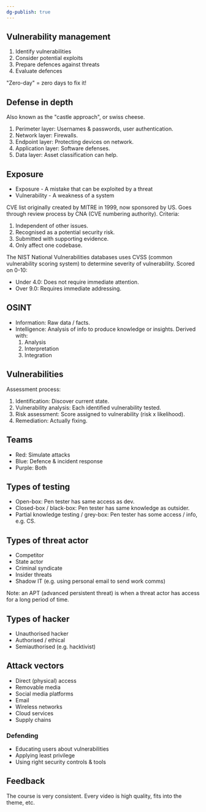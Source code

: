 ```yaml
---
dg-publish: true
---
```

## Vulnerability management

1. Identify vulnerabilities
2. Consider potential exploits
3. Prepare defences against threats
4. Evaluate defences

"Zero-day" = zero days to fix it!

## Defense in depth

Also known as the "castle approach", or swiss cheese.

1. Perimeter layer: Usernames & passwords, user authentication.
2. Network layer: Firewalls.
3. Endpoint layer: Protecting devices on network.
4. Application layer: Software defenses.
5. Data layer: Asset classification can help.

## Exposure

- Exposure - A mistake that can be exploited by a threat
- Vulnerability - A weakness of a system

CVE list originally created by MITRE in 1999, now sponsored by US. Goes through review process by CNA (CVE numbering authority). Criteria:

1. Independent of other issues.
2. Recognised as a potential security risk.
3. Submitted with supporting evidence.
4. Only affect one codebase.

The NIST National Vulnerabilities databases uses CVSS (common vulnerability scoring system) to determine severity of vulnerability. Scored on 0-10:

- Under 4.0: Does not require immediate attention.
- Over 9.0: Requires immediate addressing.

## OSINT

- Information: Raw data / facts.
- Intelligence: Analysis of info to produce knowledge or insights. Derived with:
  1. Analysis
  2. Interpretation
  3. Integration

## Vulnerabilities

Assessment process:

1. Identification: Discover current state.
2. Vulnerability analysis: Each identified vulnerability tested.
3. Risk assessment: Score assigned to vulnerability (risk x likelihood).
4. Remediation: Actually fixing.

## Teams

- Red: Simulate attacks
- Blue: Defence & incident response
- Purple: Both

## Types of testing

- Open-box: Pen tester has same access as dev.
- Closed-box / black-box: Pen tester has same knowledge as outsider.
- Partial knowledge testing / grey-box: Pen tester has some access / info, e.g. CS.

## Types of threat actor

- Competitor
- State actor
- Criminal syndicate
- Insider threats
- Shadow IT (e.g. using personal email to send work comms)

Note: an APT (advanced persistent threat) is when a threat actor has access for a long period of time.

## Types of hacker

- Unauthorised hacker
- Authorised / ethical
- Semiauthorised (e.g. hacktivist)

## Attack vectors

- Direct (physical) access
- Removable media
- Social media platforms
- Email
- Wireless networks
- Cloud services
- Supply chains

### Defending

- Educating users about vulnerabilities
- Applying least privilege
- Using right security controls & tools

## Feedback

The course is very consistent. Every video is high quality, fits into the theme, etc.
